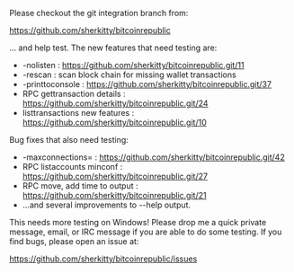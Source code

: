 Please checkout the git integration branch from:

https://github.com/sherkitty/bitcoinrepublic

... and help test.  The new features that need testing are:

* -nolisten : https://github.com/sherkitty/bitcoinrepublic.git/11
* -rescan : scan block chain for missing wallet transactions
* -printtoconsole : https://github.com/sherkitty/bitcoinrepublic.git/37
* RPC gettransaction details : https://github.com/sherkitty/bitcoinrepublic.git/24
* listtransactions new features : https://github.com/sherkitty/bitcoinrepublic.git/10

Bug fixes that also need testing:

* -maxconnections= : https://github.com/sherkitty/bitcoinrepublic.git/42
* RPC listaccounts minconf : https://github.com/sherkitty/bitcoinrepublic.git/27
* RPC move, add time to output : https://github.com/sherkitty/bitcoinrepublic.git/21
* ...and several improvements to --help output.

This needs more testing on Windows!  Please drop me a quick private message, email, or IRC message if you are able to do some testing.  If you find bugs, please open an issue at:

https://github.com/sherkitty/bitcoinrepublic/issues
